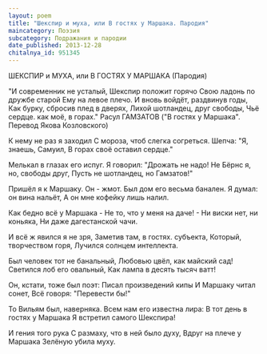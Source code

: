 ```yaml
---
layout: poem
title: "Шекспир и муха, или В гостях у Маршака. Пародия"
maincategory: Поэзия
subcategory: Подражания и пародии
date_published: 2013-12-28
chitalnya_id: 951345
---
```




ШЕКСПИР и МУХА, или В ГОСТЯХ У МАРШАКА
(Пародия)

"И современник не усталый,
Шекспир положит горячо
Свою ладонь по дружбе старой
Ему на левое плечо.
И вновь войдёт, раздвинув годы,
Как бурку, сбросив плед в дверях,
Лихой шотландец, друг свободы,
Чьё сердце. как моё, в горах."
Расул ГАМЗАТОВ
("В гостях у Маршака".
Перевод Якова Козловского)

К нему не раз я заходил
С мороза, чтоб слегка согреться.
Шепча:&nbsp;"Я, знаешь, Самуил,
В горах своё оставил сердце."

Мелькал в глазах его испуг.
Я говорил: "Дрожать не надо!
Не Бёрнс я, но, свободы друг,
Пусть не шотландец, но Гамзатов!"

Пришёл я к Маршаку. Он - жмот.
Был дом его весьма банален.
Я думал: он вина нальёт,
А он мне кофейку лишь налил.

Как бедно всё у Маршака -
Не то, что у меня на даче! -
Ни виски нет, ни коньяка,
Ни даже дагестанской чачи.

И всё ж явился я не зря,
Заметив там, в гостях. субъекта,
Который, творчеством горя,
Лучился солнцем интеллекта.

Был человек тот не банальный,
Любовью цвёл, как майский сад!
Светился лоб его овальный,
Как лампа в десять тысяч ватт!

Он, кстати, тоже был поэт:
Писал произведений кипы
И Маршаку читал сонет,
Всё говоря: "Перевести бы!"&nbsp;

То Вильям был, наверняка.
Всем нам его известна лира:
В тот день в гостях у Маршака
Я встретил самого Шекспира!

И гения того рука
С размаху, что в ней было духу,
Вдруг на плече у Маршака
Зелёную убила муху.







